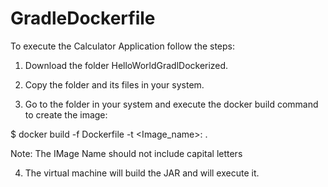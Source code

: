 # GradleDockerfile

To execute the Calculator Application follow the steps:

1. Download the folder HelloWorldGradlDockerized.

2. Copy the folder and its files in your system.

3. Go to the folder in your system and  execute the docker build command to create the image:

$ docker build -f Dockerfile -t <Image_name>:<Tag> .

Note: The IMage Name should not include capital letters

4. The virtual machine will build the JAR and will execute it.
